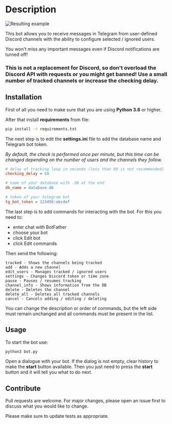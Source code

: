 # Description
![Resulting example](https://cdn.discordapp.com/attachments/962649486226767953/965948194657812540/e4a37b83-7619-4c25-b317-ca622d78f2e4.jpeg)

This bot allows you to receive messages in Telegram from user-defined Discord channels with the ability to configure selected / ignored users.

You won't miss any important messages even if Discord notifications are turned off!

### This is not a replacement for Discord, so don't overload the Discord API with requests or you might get banned! Use a small number of tracked channels or increase the checking delay.

## Installation

First of all you need to make sure that you are using **Python 3.6** or higher.

After that install **requirements** from file:
``` bash
pip install -r requirements.txt
```
The next step is to edit the **settings.ini** file to add the database name and Telegram bot token.

*By default, the check is performed once per minute, but this time can be changed depending on the number of users and the channels they follow.*

```ini
# delay of tracking loop in seconds (less than 60 is not recommended)
checking_delay = 60

# name of your database with .db at the end
db_name = database.db

# token of your telegram bot
tg_bot_token = 123456:abcdef
```
The last step is to add commands for interacting with the bot. For this you need to:
- enter chat with BotFather
- choose your bot
- click Edit bot
- click Edit commands

Then send the following:
```
tracked - Shows the channels being tracked
add - Adds a new channel
edit_users - Manages tracked / ignored users
settings - Changes Discord token or time zone
pause - Pauses / resumes tracking
channel_info - Shows information from the DB
delete - Deletes the channel
delete_all - Deletes all tracked channels
cancel - Cancels adding / editing / deleting
```
You can change the description or order of commands, but the left side must remain unchanged and all commands must be present in the list.

## Usage
To start the bot use:

``` bash
python3 bot.py
```

Open a dialogue with your bot.
If the dialog is not empty, clear history to make the **start** button available.
Then you just need to press the **start** button and it will tell you what to do next.


## Contribute
Pull requests are welcome. For major changes, please open an issue first to discuss what you would like to change.

Please make sure to update tests as appropriate.
